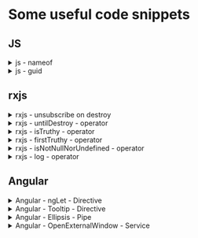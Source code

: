 # Some useful code snippets

## JS

<details>
    <summary>js - nameof</summary>


	```typescript
	// very simple nameof version to ensure type safety. usage: nameof<User>(‘name’)
	export function nameof<T>(key: keyof T, instance?: T): keyof T {
	  return key;
	}
	```
	
</details>

<details>
  <summary>js - guid</summary>

```typescript
export function guid() {
  function s4() {
    return Math.floor((1 + Math.random()) * 0x10000)
      .toString(16)
      .substring(1);
  }

  return s4() + s4() + "-" + s4() + "-" + s4() + "-" + s4() + "-" + s4() + s4() + s4();
}
```

</details>

## rxjs

<details>
  <summary>rxjs - unsubscribe on destroy</summary>

![unsubscribe on destroy](../assets/on-destroy.png "unsubscribe on destroy")

</details>

<details>
  <summary>rxjs - untilDestroy - operator</summary>

```typescript
import { MonoTypeOperatorFunction, Observable } from "rxjs";
import { takeUntil } from "rxjs/operators";

// create a symbol identify the observable I add to
// the component so it doesn't conflict with anything.
// I need this so I'm able to add the desired behaviour to the component.
export const destroy$ = Symbol("destroy$");

/**
 * An operator that takes until destroy it takes a components this a parameter
 * returns a pipeable RxJS operator.
 */
export const untilDestroy = <T>(component: any): MonoTypeOperatorFunction<T> => {
  const orignalDestroy = component.ngOnDestroy;
  if (orignalDestroy == null) {
    // Angular does not support dynamic added destroy methods
    // so make sure there is one.
    throw new Error("untilDestroy operator needs the component to have an ngOnDestroy method");
  }
  if (component[destroy$] === undefined) {
    // only hookup each component once.
    addDestroyObservableToComponent(component);
  }

  // pipe in the takeUntil destroy$ and return the source unaltered
  return takeUntil<T>(component[destroy$]);
};

/**
 * @internal
 */
export function addDestroyObservableToComponent(component: any) {
  component[destroy$] = new Observable<void>((observer) => {
    // keep track of the original destroy function,
    // the user might do something in there
    const orignalDestroy = component.ngOnDestroy;
    // replace the ngOndestroy
    component.ngOnDestroy = () => {
      // fire off the destroy observable
      observer.next();
      // complete the observable
      observer.complete();
      // and at last, call the original destroy
      orignalDestroy.call(component);
    };
    // return cleanup function.
    return (_: any) => (component[destroy$] = undefined);
  });
}
```

</details>

<details>
  <summary>rxjs - isTruthy - operator</summary>

```typescript
// same behaviour like filter(Boolean) but keeps the type.
// Maybe "is not null nor undefined" check would be better then isTruthy (which e.g. also filters true, '' or 0)
// but for legacy reasons we use that instead.
export function isTruthy<T>(): MonoTypeOperatorFunction<T> {
  return (source$: Observable<null | undefined | T>) => source$.pipe(filter(inputIsTruthy));
}

function inputIsTruthy<T>(input: null | undefined | T): boolean {
  return !!input;
}
```

</details>

<details>
  <summary>rxjs - firstTruthy - operator</summary>

```typescript
function firstTruthy<T>(): MonoTypeOperatorFunction<T> { 
  return input$ => input$.pipe(first(Boolean));
}

```

</details>

<details>
  <summary>rxjs - isNotNullNorUndefined - operator</summary>

```typescript
export function isNotNullNorUndefined<T>(): MonoTypeOperatorFunction<T> {
  return (source$: Observable<null | undefined | T>) => source$.pipe(filter(inputIsNotNullNorUndefined));
}

function inputIsNotNullNorUndefined<T>(input: null | undefined | T): boolean {
  return input !== null && input !== undefined;
}

```

</details>

<details>
  <summary>rxjs - log - operator</summary>

```typescript
export function log<T>(id: string = null, uniqueColor: boolean = true): MonoTypeOperatorFunction<T> {
  const tag = `Stream: ${id || guid()}`;
  let color = `color: #000000;`;

  if (uniqueColor) {
    const r = "88";
    const g = Math.floor(Math.random() * 256).toString(16);
    const b = Math.floor(Math.random() * 256).toString(16);
    color = `color: #${r}${g}${b}`;
  }

  return pipe(
    tap(
      (next) => console.log(`%c[${tag}: Next]`, color, next),
      (error) => console.log(`%c${tag}: Error]`, uniqueColor ? color : "color: #F44336;", error),
      () => console.log(`%c[${tag}: Complete]`, color)
    ),
    finalize(() => console.log(`%c[${tag}: Finalize]`, color))
  );
}
```

## </details>

## Angular

<details>
  <summary>Angular - ngLet - Directive</summary>

```typescript
import { NgModule, Directive, Input, TemplateRef, ViewContainerRef, OnInit } from "@angular/core";

export class NgLetContext {
  $implicit: any = null;
  ngLet: any = null;
}

@Directive({
  selector: "[ngLet]",
})
export class NgLetDirective implements OnInit {
  private _context = new NgLetContext();

  @Input()
  set ngLet(value: any) {
    this._context.$implicit = this._context.ngLet = value;
  }

  constructor(private _vcr: ViewContainerRef, private _templateRef: TemplateRef<NgLetContext>) {}

  ngOnInit() {
    this._vcr.createEmbeddedView(this._templateRef, this._context);
  }
}

@NgModule({
  declarations: [NgLetDirective],
  exports: [NgLetDirective],
})
export class NgLetModule {}
```

</details>

<details>
  <summary>Angular - Tooltip - Directive</summary>

```typescript
import { Directive, ElementRef, Input, OnDestroy, OnInit } from '@angular/core';
import { MatTooltip } from '@angular/material/tooltip';

@Directive({
  selector: '[showTooltipIfTruncated]'
})
export class ShowTooltipIfTruncatedDirective implements OnInit, OnDestroy {

  @Input() rmShowTooltipIfTruncated: 'useInnerText' | '' = '';

  private observer: ResizeObserver | null = null;

  constructor(
    private matTooltip: MatTooltip,
    private elementRef: ElementRef<HTMLElement>,
  ) {
  }

  public ngOnInit(): void {
    const element = this.elementRef.nativeElement;


    setTimeout(() => {
      if (this.rmShowTooltipIfTruncated === 'useInnerText') {
        this.matTooltip.message = element.innerText;
      }

      this.observer = new ResizeObserver(() => {
        this.matTooltip.disabled = element.scrollWidth <= element.clientWidth;
      });

      this.observer.observe(element);
    });
  }

  ngOnDestroy() {
    this.observer?.unobserve(this.elementRef.nativeElement);
  }
}

```

```html

<div class="ellipsis" matTooltip="" showTooltipIfTruncated="useInnerText" [target]="input">my inner text as tooltip</div>

```

</details>

<details>
  <summary>Angular - Ellipsis - Pipe</summary>

```typescript
import { Pipe, PipeTransform } from "@angular/core";

/**
 * Truncates text accordingly
 */
@Pipe({
  name: "ellipsis",
})
export class EllipsisPipe implements PipeTransform {
  transform(str: string, strLength: number = 250): string | null {
    if (str == null) {
      return null;
    }

    const withoutHtml = str.replace(/(<([^>]+)>)/gi, "");

    if (str.length >= strLength) {
      return `${withoutHtml.slice(0, strLength)}...`;
    }

    return withoutHtml;
  }
}
```

</details>

<details>
  <summary>Angular - OpenExternalWindow - Service</summary>

```typescript
import { Inject, Injectable } from "@angular/core";
import { WindowToken } from "src/app/core/window/window";

/**
 * Service to open an external website
 */
@Injectable()
export class OpenExternalWindowService {
  constructor(@Inject(WindowToken) private window: Window) {}

  openExternalWindowService(helpUrl: string): void {
    let url = "";
    if (!/^http[s]?:\/\//.test(helpUrl) && !helpUrl.toLowerCase().startsWith("file://")) {
      url += "https://";
    }

    url += helpUrl;
    this.window.open(url, "_blank");
  }
}
```

</details>
